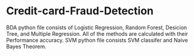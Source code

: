 # Credit-card-Fraud-Detection
BDA python file consists of Logistic Regression, Random Forest, Desicion Tree, and Multiple Regression. All of the methods are calculated with their Performance accuracy.
SVM python file consists SVM classifer and Naive Bayes Theorem.
